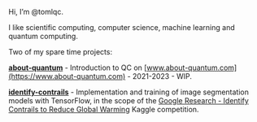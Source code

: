Hi, I’m @tomlqc.

I like scientific computing, computer science, machine learning and quantum computing.

Two of my spare time projects:

[**about-quantum**](https://github.com/tomlqc/about-quantum) - Introduction to QC on [www.about-quantum.com](https://www.about-quantum.com) - 2021-2023 - WIP.

[**identify-contrails**](https://github.com/tomlqc/identify-contrails) - Implementation and training of image segmentation models with TensorFlow,
in the scope of the
[Google Research - Identify Contrails to Reduce Global Warming](https://www.kaggle.com/competitions/google-research-identify-contrails-reduce-global-warming)
Kaggle competition.
